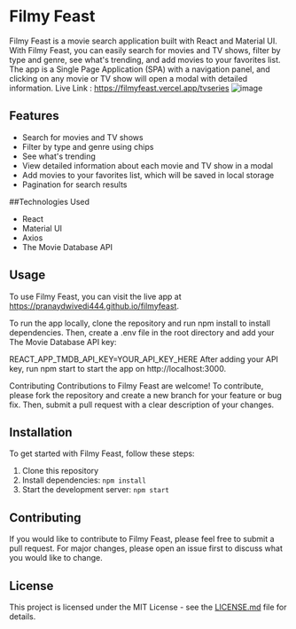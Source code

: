 # Filmy Feast

Filmy Feast is a movie search application built with React and Material UI. With Filmy Feast, you can easily search for movies and TV shows, filter by type and genre, see what's trending, and add movies to your favorites list. The app is a Single Page Application (SPA) with a navigation panel, and clicking on any movie or TV show will open a modal with detailed information.
Live Link : https://filmyfeast.vercel.app/tvseries
![image](https://user-images.githubusercontent.com/48515987/235294581-42e345a3-c40d-492b-a063-dbf5eee31290.png)



## Features

- Search for movies and TV shows
- Filter by type and genre using chips
- See what's trending
- View detailed information about each movie and TV show in a modal
- Add movies to your favorites list, which will be saved in local storage
- Pagination for search results

##Technologies Used
- React
- Material UI
- Axios
- The Movie Database API

## Usage
To use Filmy Feast, you can visit the live app at https://pranaydwivedi444.github.io/filmyfeast.

To run the app locally, clone the repository and run npm install to install dependencies. Then, create a .env file in the root directory and add your The Movie Database API key:



REACT_APP_TMDB_API_KEY=YOUR_API_KEY_HERE
After adding your API key, run npm start to start the app on http://localhost:3000.

Contributing
Contributions to Filmy Feast are welcome! To contribute, please fork the repository and create a new branch for your feature or bug fix. Then, submit a pull request with a clear description of your changes.
## Installation

To get started with Filmy Feast, follow these steps:

1. Clone this repository
2. Install dependencies: `npm install`
3. Start the development server: `npm start`

## Contributing

If you would like to contribute to Filmy Feast, please feel free to submit a pull request. For major changes, please open an issue first to discuss what you would like to change.

## License

This project is licensed under the MIT License - see the [LICENSE.md](LICENSE.md) file for details.
